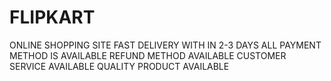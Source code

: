 # FLIPKART
ONLINE SHOPPING SITE
FAST DELIVERY WITH IN 2-3 DAYS
ALL PAYMENT METHOD IS AVAILABLE
REFUND METHOD AVAILABLE
CUSTOMER SERVICE AVAILABLE
QUALITY PRODUCT AVAILABLE
